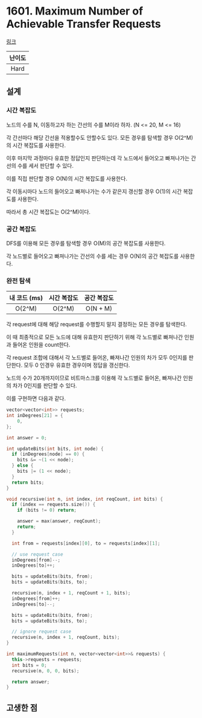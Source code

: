 # 1601. Maximum Number of Achievable Transfer Requests

[링크](https://leetcode.com/problems/maximum-number-of-achievable-transfer-requests/description/)

| 난이도 |
| :----: |
|  Hard  |

## 설계

### 시간 복잡도

노드의 수를 N, 이동하고자 하는 간선의 수를 M이라 하자. (N <= 20, M <= 16)

각 간선마다 해당 간선을 적용할수도 안할수도 있다. 모든 경우를 탐색할 경우 O(2^M)의 시간 복잡도를 사용한다.

이후 마지막 과정마다 유효한 정답인지 판단하는데 각 노드에서 들어오고 빠져나가는 간선의 수를 세서 판단할 수 있다.

이를 직접 판단할 경우 O(N)의 시간 복잡도를 사용한다.

각 이동시마다 노드의 들어오고 빠져나가는 수가 같은지 갱신할 경우 O(1)의 시간 복잡도를 사용한다.

따라서 총 시간 복잡도는 O(2^M)이다.

### 공간 복잡도

DFS를 이용해 모든 경우를 탐색할 경우 O(M)의 공간 복잡도를 사용한다.

각 노드별로 들어오고 빠져나가는 간선의 수를 세는 경우 O(N)의 공간 복잡도를 사용한다.

### 완전 탐색

| 내 코드 (ms) | 시간 복잡도 | 공간 복잡도 |
| :----------: | :---------: | :---------: |
|    O(2^M)    |   O(2^M)    |  O(N + M)   |

각 request에 대해 해당 request를 수행할지 말지 결정하는 모든 경우를 탐색한다.

이 때 최종적으로 모든 노드에 대해 유효한지 판단하기 위해 각 노드별로 빠져나간 인원과 들어온 인원을 count한다.

각 request 조합에 대해서 각 노드별로 들어온, 빠져나간 인원의 차가 모두 0인지를 판단한다. 모두 0 인경우 유효한 경우이며 정답을 갱신한다.

노드의 수가 20개까지이므로 비트마스크를 이용해 각 노드별로 들어온, 빠져나간 인원의 차가 0인지를 판단할 수 있다.

이를 구현하면 다음과 같다.

```cpp
vector<vector<int>> requests;
int inDegrees[21] = {
    0,
};

int answer = 0;

int updateBits(int bits, int node) {
  if (inDegrees[node] == 0) {
    bits &= ~(1 << node);
  } else {
    bits |= (1 << node);
  }
  return bits;
}

void recursive(int n, int index, int reqCount, int bits) {
  if (index == requests.size()) {
    if (bits != 0) return;

    answer = max(answer, reqCount);
    return;
  }

  int from = requests[index][0], to = requests[index][1];

  // use request case
  inDegrees[from]--;
  inDegrees[to]++;

  bits = updateBits(bits, from);
  bits = updateBits(bits, to);

  recursive(n, index + 1, reqCount + 1, bits);
  inDegrees[from]++;
  inDegrees[to]--;

  bits = updateBits(bits, from);
  bits = updateBits(bits, to);

  // ignore request case
  recursive(n, index + 1, reqCount, bits);
}

int maximumRequests(int n, vector<vector<int>>& requests) {
  this->requests = requests;
  int bits = 0;
  recursive(n, 0, 0, bits);

  return answer;
}
```

## 고생한 점
